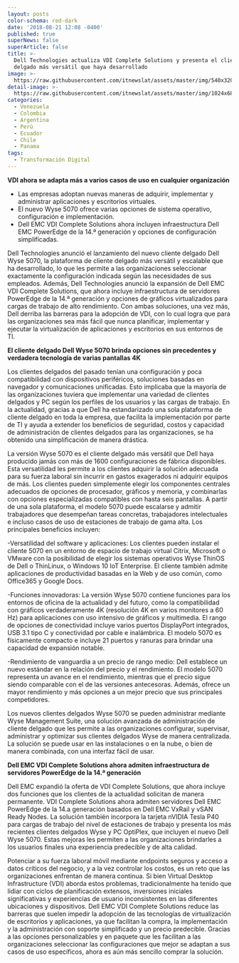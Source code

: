 ```yaml
---
layout: posts
color-schema: red-dark
date: '2018-08-21 12:08 -0400'
published: true
superNews: false
superArticle: false
title: >-
  Dell Technologies actualiza VDI Complete Solutions y presenta el cliente
  delgado más versátil que haya desarrollado
image: >-
  https://raw.githubusercontent.com/itnewslat/assets/master/img/540x320/Dell-night-p.jpg
detail-image: >-
  https://raw.githubusercontent.com/itnewslat/assets/master/img/1024x680/Dell-night-g.jpg
categories:
  - Venezuela
  - Colombia
  - Argentina
  - Perú
  - Ecuador
  - Chile
  - Panama
tags:
  - Transformación Digital
---
```

**VDI ahora se adapta más a varios casos de uso en cualquier organización**

- Las empresas adoptan nuevas maneras de adquirir, implementar y administrar aplicaciones y escritorios virtuales.
- El nuevo Wyse 5070 ofrece varias opciones de sistema operativo, configuración e implementación.
- Dell EMC VDI Complete Solutions ahora incluyen infraestructura Dell EMC PowerEdge de la 14.ª generación y opciones de configuración simplificadas.

Dell Technologies anunció el lanzamiento del nuevo cliente delgado Dell Wyse 5070, la plataforma de cliente delgado más versátil y escalable que ha desarrollado, lo que les permite a las organizaciones seleccionar exactamente la configuración indicada según las necesidades de sus empleados. Además, Dell Technologies anunció la expansión de Dell EMC VDI Complete Solutions, que ahora incluye infraestructura de servidores PowerEdge de la 14.ª generación y opciones de gráficos virtualizados para cargas de trabajo de alto rendimiento. Con ambas soluciones, una vez más, Dell derriba las barreras para la adopción de VDI, con lo cual logra que para las organizaciones sea más fácil que nunca planificar, implementar y ejecutar la virtualización de aplicaciones y escritorios en sus entornos de TI. 

**El cliente delgado Dell Wyse 5070 brinda opciones sin precedentes y verdadera tecnología de varias pantallas 4K**

Los clientes delgados del pasado tenían una configuración y poca compatibilidad con dispositivos periféricos, soluciones basadas en navegador y comunicaciones unificadas. Esto implicaba que la mayoría de las organizaciones tuviera que implementar una variedad de clientes delgados y PC según los perfiles de los usuarios y las cargas de trabajo. En la actualidad, gracias a que Dell ha estandarizado una sola plataforma de cliente delgado en toda la empresa, que facilita la implementación por parte de TI y ayuda a extender los beneficios de seguridad, costos y capacidad de administración de clientes delgados para las organizaciones, se ha obtenido una simplificación de manera drástica.

La versión Wyse 5070 es el cliente delgado más versátil que Dell haya producido jamás con más de 1600 configuraciones de fábrica disponibles. Esta versatilidad les permite a los clientes adquirir la solución adecuada para su fuerza laboral sin incurrir en gastos exagerados ni adquirir equipos de más. Los clientes pueden simplemente elegir los componentes centrales adecuados de opciones de procesador, gráficos y memoria, y combinarlas con opciones especializadas compatibles con hasta seis pantallas. A partir de una sola plataforma, el modelo 5070 puede escalarse y admitir trabajadores que desempeñan tareas concretas, trabajadores intelectuales e incluso casos de uso de estaciones de trabajo de gama alta. Los principales beneficios incluyen:

-Versatilidad del software y aplicaciones: Los clientes pueden instalar el cliente 5070 en un entorno de espacio de trabajo virtual Citrix, Microsoft o VMware con la posibilidad de elegir los sistemas operativos Wyse ThinOS de Dell o ThinLinux, o Windows 10 IoT Enterprise. El cliente también admite aplicaciones de productividad basadas en la Web y de uso común, como Office365 y Google Docs.

-Funciones innovadoras: La versión Wyse 5070 contiene funciones para los entornos de oficina de la actualidad y del futuro, como la compatibilidad con gráficos verdaderamente 4K (resolución 4K en varios monitores a 60 Hz) para aplicaciones con uso intensivo de gráficos y multimedia. El rango de opciones de conectividad incluye varios puertos DisplayPort integrados, USB 3.1 tipo C y conectividad por cable e inalámbrica. El modelo 5070 es físicamente compacto e incluye 21 puertos y ranuras para brindar una capacidad de expansión notable. 

-Rendimiento de vanguardia a un precio de rango medio: Dell establece un nuevo estándar en la relación del precio y el rendimiento. El modelo 5070 representa un avance en el rendimiento, mientras que el precio sigue siendo comparable con el de las versiones antecesoras. Además, ofrece un mayor rendimiento y más opciones a un mejor precio que sus principales competidores.

Los nuevos clientes delgados Wyse 5070 se pueden administrar mediante Wyse Management Suite, una solución avanzada de administración de cliente delgado que les permite a las organizaciones configurar, supervisar, administrar y optimizar sus clientes delgados Wyse de manera centralizada. La solución se puede usar en las instalaciones o en la nube, o bien de manera combinada, con una interfaz fácil de usar. 

**Dell EMC VDI Complete Solutions ahora admiten infraestructura de servidores PowerEdge de la 14.ª generación**

Dell EMC expandió la oferta de VDI Complete Solutions, que ahora incluye dos funciones que los clientes de la actualidad solicitan de manera permanente. VDI Complete Solutions ahora admiten servidores Dell EMC PowerEdge de la 14.a generación basados en Dell EMC VxRail y vSAN Ready Nodes. La solución también incorpora la tarjeta nVIDIA Tesla P40 para cargas de trabajo del nivel de estaciones de trabajo y presenta los más recientes clientes delgados Wyse y PC OptiPlex, que incluyen el nuevo Dell Wyse 5070. Estas mejoras les permiten a las organizaciones brindarles a los usuarios finales una experiencia predecible y de alta calidad. 

Potenciar a su fuerza laboral móvil mediante endpoints seguros y acceso a datos críticos del negocio, y a la vez controlar los costos, es un reto que las organizaciones enfrentan de manera continua. Si bien Virtual Desktop Infrastructure (VDI) aborda estos problemas, tradicionalmente ha tenido que lidiar con ciclos de planificación extensos, inversiones iniciales significativas y experiencias de usuario inconsistentes en las diferentes ubicaciones y dispositivos. Dell EMC VDI Complete Solutions reduce las barreras que suelen impedir la adopción de las tecnologías de virtualización de escritorios y aplicaciones, ya que facilitan la compra, la implementación y la administración con soporte simplificado y un precio predecible. Gracias a las opciones personalizables y en paquete que les facilitan a las organizaciones seleccionar las configuraciones que mejor se adaptan a sus casos de uso específicos, ahora es aún más sencillo comprar la solución.

